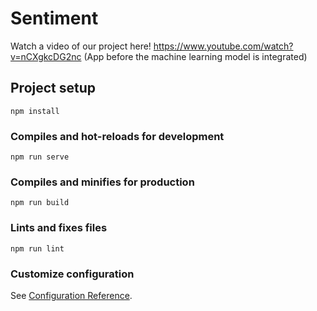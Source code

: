 # Sentiment
Watch a video of our project here! https://www.youtube.com/watch?v=nCXgkcDG2nc (App before the machine learning model is integrated)

## Project setup
```
npm install
```

### Compiles and hot-reloads for development
```
npm run serve
```

### Compiles and minifies for production
```
npm run build
```

### Lints and fixes files
```
npm run lint
```

### Customize configuration
See [Configuration Reference](https://cli.vuejs.org/config/).

